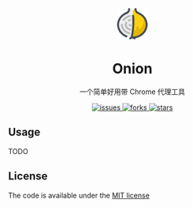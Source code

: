 <p align="center">
  <a href="http://github.com/0jinxing/onion">
    <img alt="onion" height="64" src="./docs/assets/logo.png">
  </a>
</p>

<h1 align="center">Onion</h1>

<div align="center">
  <p>一个简单好用带 Chrome 代理工具</p>
  <a href="https://github.com/0jinxing/just-proxy/issues">
    <img src="https://img.shields.io/github/issues/0jinxing/just-proxy.svg" alt="issues" />
  </a>
  <a href="https://github.com/0jinxing/just-proxy/network">
    <img src="https://img.shields.io/github/forks/0jinxing/just-proxy.svg" alt="forks" />
  </a>
  <a href="https://github.com/0jinxing/just-proxy/stargazers">
    <img src="https://img.shields.io/github/stars/0jinxing/just-proxy.svg" alt="stars" />
  </a>
</div>

## Usage

TODO

## License

The code is available under the [MIT license](https://github.com/0jinxing/just-proxy/blob/master/LICENSE)
